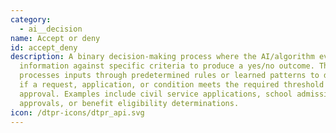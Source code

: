 ```yaml
---
category:
  - ai__decision
name: Accept or deny
id: accept_deny
description: A binary decision-making process where the AI/algorithm evaluates
  information against specific criteria to produce a yes/no outcome. The system
  processes inputs through predetermined rules or learned patterns to determine
  if a request, application, or condition meets the required threshold for
  approval. Examples include civil service applications, school admissions, loan
  approvals, or benefit eligibility determinations.
icon: /dtpr-icons/dtpr_api.svg
---
```

